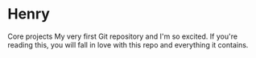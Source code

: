 # Henry
Core projects
My very first Git repository and I'm so excited.
If you're reading this, you will fall in love with this repo and everything it contains. 
